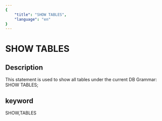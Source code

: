```yaml
---
{
    "title": "SHOW TABLES",
    "language": "en"
}
---
```


# SHOW TABLES
## Description
This statement is used to show all tables under the current DB
Grammar:
SHOW TABLES;

## keyword
SHOW,TABLES
